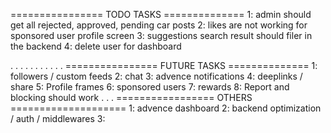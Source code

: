 ================ TODO TASKS ==============
1: admin should get all rejected, approved, pending car posts
2: likes are not working for sponsored user profile screen
3: suggestions search result should filer in the backend
4: delete user for dashboard

.
.
.
.
.
.
.
.
.
.
.
================ FUTURE TASKS ==============
1: followers / custom feeds
2: chat
3: advence notifications
4: deeplinks / share
5: Profile frames
6: sponsored users
7: rewards
8: Report and blocking should work
.
.
.
================= OTHERS ====================
1: advence dashboard
2: backend optimization / auth / middlewares
3:
